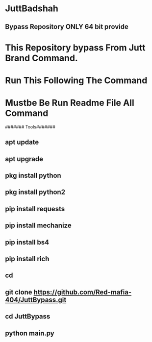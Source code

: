 # JuttBadshah

## Bypass Repository ONLY 64 bit provide 

# This Repository bypass From Jutt Brand Command.
# Run This Following The Command
# Mustbe Be Run Readme File All Command

####### Tools#######
## apt update 
## apt upgrade 
## pkg install python 
## pkg install python2
## pip install requests 
## pip install mechanize 
## pip install bs4 
## pip install rich
## cd
## git clone https://github.com/Red-mafia-404/JuttBypass.git
## cd JuttBypass
## python main.py
